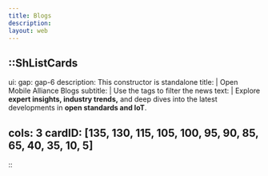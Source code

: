 ```yaml
---
title: Blogs
description:
layout: web
---
```


::ShListCards
---
ui:
    gap: gap-6
description: This constructor is standalone
title: |
    Open Mobile Alliance Blogs 
subtitle: |
    Use the tags to filter the news
text: |
    Explore **expert insights, industry trends,** and deep dives into the latest developments in **open standards and IoT**.   

cols: 3
cardID: [135, 130, 115, 105, 100, 95, 90, 85, 65, 40, 35, 10, 5]
---
::